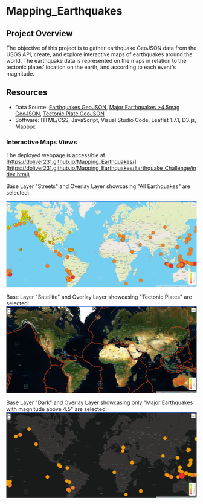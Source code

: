 # Mapping_Earthquakes

## Project Overview

The objective of this project is to gather earthquake GeoJSON data from the USGS API, create, and explore interactive maps of earthquakes around the world. The earthquake data is represented on the maps in relation to the tectonic plates’ location on the earth, and according to each event's magnitude.

## Resources

* Data Source: [Earthquakes GeoJSON](https://earthquake.usgs.gov/earthquakes/feed/v1.0/summary/all_week.geojson), [Major Earthquakes >4.5mag GeoJSON](https://earthquake.usgs.gov/earthquakes/feed/v1.0/summary/4.5_week.geojson), [Tectonic Plate GeoJSON](https://raw.githubusercontent.com/fraxen/tectonicplates/master/GeoJSON/PB2002_boundaries.json)
* Software: HTML/CSS, JavaScript, Visual Studio Code, Leaflet 1.7.1, D3.js, Mapbox

### Interactive Maps Views

The deployed webpage is accessible at [https://doliver231.github.io/Mapping_Earthquakes/](https://doliver231.github.io/Mapping_Earthquakes/Earthquake_Challenge/index.html)

Base Layer "Streets" and Overlay Layer showcasing "All Earthquakes" are selected:

![Streets](https://github.com/doliver231/Mapping_Earthquakes/blob/main/Images/Streets-AllEarthquakes.png)

Base Layer "Satellite" and Overlay Layer showcasing "Tectonic Plates" are selected:
![Satellite](https://github.com/doliver231/Mapping_Earthquakes/blob/main/Images/Satellite-Tectonic.png)

Base Layer "Dark" and Overlay Layer showcasing only "Major Earthquakes with magnitude above 4.5" are selected:
![Dark](https://github.com/doliver231/Mapping_Earthquakes/blob/main/Images/Dark-MajorEarthquakes.png)
